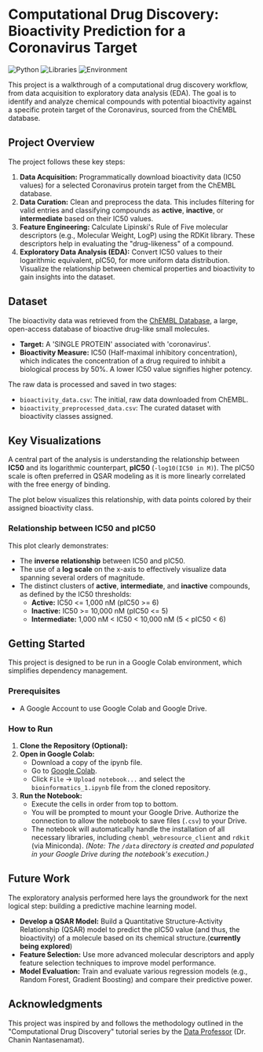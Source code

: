 # Computational Drug Discovery: Bioactivity Prediction for a Coronavirus Target

![Python](https://img.shields.io/badge/Python-3.7+-blue.svg)
![Libraries](https://img.shields.io/badge/Libraries-Pandas%20%7C%20RDKit%20%7C%20Seaborn-orange.svg)
![Environment](https://img.shields.io/badge/Environment-Google%20Colab-F9AB00.svg?logo=googlecolab)

This project is a walkthrough of a computational drug discovery workflow, from data acquisition to exploratory data analysis (EDA). The goal is to identify and analyze chemical compounds with potential bioactivity against a specific protein target of the Coronavirus, sourced from the ChEMBL database.

## Project Overview

The project follows these key steps:
1.  **Data Acquisition:** Programmatically download bioactivity data (IC50 values) for a selected Coronavirus protein target from the ChEMBL database.
2.  **Data Curation:** Clean and preprocess the data. This includes filtering for valid entries and classifying compounds as **active**, **inactive**, or **intermediate** based on their IC50 values.
3.  **Feature Engineering:** Calculate Lipinski's Rule of Five molecular descriptors (e.g., Molecular Weight, LogP) using the RDKit library. These descriptors help in evaluating the "drug-likeness" of a compound.
4.  **Exploratory Data Analysis (EDA):** Convert IC50 values to their logarithmic equivalent, pIC50, for more uniform data distribution. Visualize the relationship between chemical properties and bioactivity to gain insights into the dataset.

## Dataset

The bioactivity data was retrieved from the [ChEMBL Database](https://www.ebi.ac.uk/chembl/), a large, open-access database of bioactive drug-like small molecules.

-   **Target:** A 'SINGLE PROTEIN' associated with 'coronavirus'.
-   **Bioactivity Measure:** IC50 (Half-maximal inhibitory concentration), which indicates the concentration of a drug required to inhibit a biological process by 50%. A lower IC50 value signifies higher potency.

The raw data is processed and saved in two stages:
-   `bioactivity_data.csv`: The initial, raw data downloaded from ChEMBL.
-   `bioactivity_preprocessed_data.csv`: The curated dataset with bioactivity classes assigned.

## Key Visualizations

A central part of the analysis is understanding the relationship between **IC50** and its logarithmic counterpart, **pIC50** (`-log10(IC50 in M)`). The pIC50 scale is often preferred in QSAR modeling as it is more linearly correlated with the free energy of binding.

The plot below visualizes this relationship, with data points colored by their assigned bioactivity class.

### Relationship between IC50 and pIC50



This plot clearly demonstrates:
-   The **inverse relationship** between IC50 and pIC50.
-   The use of a **log scale** on the x-axis to effectively visualize data spanning several orders of magnitude.
-   The distinct clusters of **active**, **intermediate**, and **inactive** compounds, as defined by the IC50 thresholds:
    -   **Active:** IC50 <= 1,000 nM (pIC50 >= 6)
    -   **Inactive:** IC50 >= 10,000 nM (pIC50 <= 5)
    -   **Intermediate:** 1,000 nM < IC50 < 10,000 nM (5 < pIC50 < 6)

## Getting Started

This project is designed to be run in a Google Colab environment, which simplifies dependency management.

### Prerequisites
- A Google Account to use Google Colab and Google Drive.

### How to Run
1.  **Clone the Repository (Optional):**
2.  **Open in Google Colab:**
    -   Download a copy of the ipynb file.
    -   Go to [Google Colab](https://colab.research.google.com/).
    -   Click `File` -> `Upload notebook...` and select the `bioinformatics_1.ipynb` file from the cloned repository.
3.  **Run the Notebook:**
    -   Execute the cells in order from top to bottom.
    -   You will be prompted to mount your Google Drive. Authorize the connection to allow the notebook to save files (`.csv`) to your Drive.
    -   The notebook will automatically handle the installation of all necessary libraries, including `chembl_webresource_client` and `rdkit` (via Miniconda).
*(Note: The `/data` directory is created and populated in your Google Drive during the notebook's execution.)*

## Future Work
The exploratory analysis performed here lays the groundwork for the next logical step: building a predictive machine learning model.
-   **Develop a QSAR Model:** Build a Quantitative Structure-Activity Relationship (QSAR) model to predict the pIC50 value (and thus, the bioactivity) of a molecule based on its chemical structure.(**currently being explored**)
-   **Feature Selection:** Use more advanced molecular descriptors and apply feature selection techniques to improve model performance.
-   **Model Evaluation:** Train and evaluate various regression models (e.g., Random Forest, Gradient Boosting) and compare their predictive power.

## Acknowledgments
This project was inspired by and follows the methodology outlined in the "Computational Drug Discovery" tutorial series by the [Data Professor](http://youtube.com/dataprofessor) (Dr. Chanin Nantasenamat).
